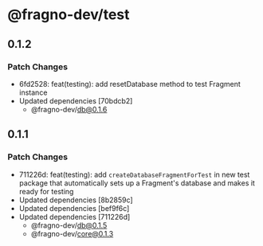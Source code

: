 # @fragno-dev/test

## 0.1.2

### Patch Changes

- 6fd2528: feat(testing): add resetDatabase method to test Fragment instance
- Updated dependencies [70bdcb2]
  - @fragno-dev/db@0.1.6

## 0.1.1

### Patch Changes

- 711226d: feat(testing): add `createDatabaseFragmentForTest` in new test package that automatically
  sets up a Fragment's database and makes it ready for testing
- Updated dependencies [8b2859c]
- Updated dependencies [bef9f6c]
- Updated dependencies [711226d]
  - @fragno-dev/db@0.1.5
  - @fragno-dev/core@0.1.3
